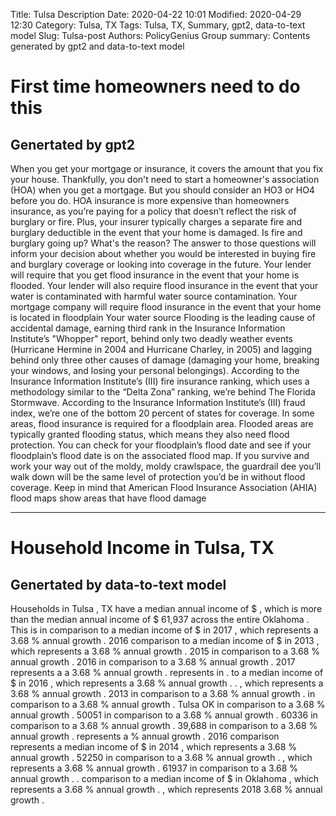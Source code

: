Title: Tulsa Description
Date: 2020-04-22 10:01
Modified: 2020-04-29 12:30
Category: Tulsa, TX
Tags: Tulsa, TX, Summary, gpt2, data-to-text model
Slug: Tulsa-post
Authors: PolicyGenius Group
summary: Contents generated by gpt2 and data-to-text model
# First time homeowners need to do this
## Genertated by gpt2
When you get your mortgage or insurance, it covers the amount that you fix your house. Thankfully, you don't need to start a homeowner's association (HOA) when you get a mortgage. But you should consider an HO3 or HO4 before you do. HOA insurance is more expensive than homeowners insurance, as you’re paying for a policy that doesn’t reflect the risk of burglary or fire. Plus, your insurer typically charges a separate fire and burglary deductible in the event that your home is damaged.
Is fire and burglary going up? What's the reason? The answer to those questions will inform your decision about whether you would be interested in buying fire and burglary coverage or looking into coverage in the future.
Your lender will require that you get flood insurance in the event that your home is flooded. Your lender will also require flood insurance in the event that your water is contaminated with harmful water source contamination.
Your mortgage company will require flood insurance in the event that your home is located in floodplain
Your water source
Flooding is the leading cause of accidental damage, earning third rank in the Insurance Information Institute’s "Whopper" report, behind only two deadly weather events (Hurricane Hermine in 2004 and Hurricane Charley, in 2005) and lagging behind only three other causes of damage (damaging your home, breaking your windows, and losing your personal belongings).
According to the Insurance Information Institute’s (III) fire insurance ranking, which uses a methodology similar to the “Delta Zona” ranking, we’re behind The Florida Stormwave.
According to the Insurance Information Institute’s (III) fraud index, we’re one of the bottom 20 percent of states for coverage.
In some areas, flood insurance is required for a floodplain area. Flooded areas are typically granted flooding status, which means they also need flood protection. You can check for your floodplain’s flood date and see if your floodplain’s flood date is on the associated flood map.
If you survive and work your way out of the moldy, moldy crawlspace, the guardrail dee you’ll walk down will be the same level of protection you’d be in without flood coverage. Keep in mind that American Flood Insurance Association (AHIA) flood maps show areas that have flood damage
***

# Household Income in Tulsa, TX
## Genertated by data-to-text model
Households in Tulsa , TX have a median annual income of $ <unk> , which is more than the median annual income of $ 61,937 across the entire Oklahoma . This is in comparison to a median income of $ <unk> in 2017 , which represents a 3.68 % annual growth . 2016 comparison to a median income of $ <unk> in 2013 , which represents a 3.68 % annual growth . 2015 in comparison to a 3.68 % annual growth . 2016 in comparison to a 3.68 % annual growth . 2017 represents a <unk> a 3.68 % annual growth . represents in . to a median income of $ <unk> in 2016 , which represents a 3.68 % annual growth . . <unk> , which represents a 3.68 % annual growth . 2013 in comparison to a 3.68 % annual growth . <unk> in comparison to a 3.68 % annual growth . Tulsa OK in comparison to a 3.68 % annual growth . 50051 in comparison to a 3.68 % annual growth . 60336 in comparison to a 3.68 % annual growth . 39,688 in comparison to a 3.68 % annual growth . represents a <unk> % annual growth . 2016 comparison represents a median income of $ <unk> in 2014 , which represents a 3.68 % annual growth . 52250 in comparison to a 3.68 % annual growth . , which represents a 3.68 % annual growth . 61937 in comparison to a 3.68 % annual growth . . comparison to a median income of $ <unk> in Oklahoma , which represents a 3.68 % annual growth . , which represents 2018 3.68 % annual growth .


